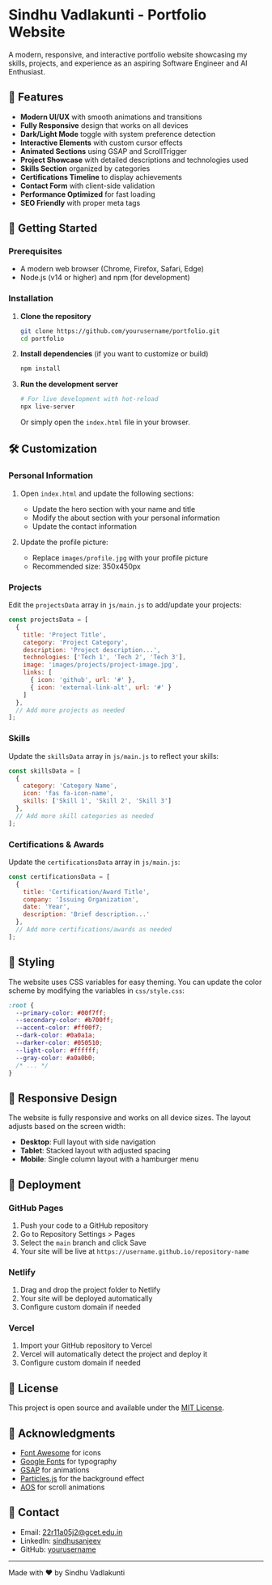 # Sindhu Vadlakunti - Portfolio Website

A modern, responsive, and interactive portfolio website showcasing my skills, projects, and experience as an aspiring Software Engineer and AI Enthusiast.

## 🌟 Features

- **Modern UI/UX** with smooth animations and transitions
- **Fully Responsive** design that works on all devices
- **Dark/Light Mode** toggle with system preference detection
- **Interactive Elements** with custom cursor effects
- **Animated Sections** using GSAP and ScrollTrigger
- **Project Showcase** with detailed descriptions and technologies used
- **Skills Section** organized by categories
- **Certifications Timeline** to display achievements
- **Contact Form** with client-side validation
- **Performance Optimized** for fast loading
- **SEO Friendly** with proper meta tags

## 🚀 Getting Started

### Prerequisites

- A modern web browser (Chrome, Firefox, Safari, Edge)
- Node.js (v14 or higher) and npm (for development)

### Installation

1. **Clone the repository**
   ```bash
   git clone https://github.com/yourusername/portfolio.git
   cd portfolio
   ```

2. **Install dependencies** (if you want to customize or build)
   ```bash
   npm install
   ```

3. **Run the development server**
   ```bash
   # For live development with hot-reload
   npx live-server
   ```
   Or simply open the `index.html` file in your browser.

## 🛠 Customization

### Personal Information

1. Open `index.html` and update the following sections:
   - Update the hero section with your name and title
   - Modify the about section with your personal information
   - Update the contact information

2. Update the profile picture:
   - Replace `images/profile.jpg` with your profile picture
   - Recommended size: 350x450px

### Projects

Edit the `projectsData` array in `js/main.js` to add/update your projects:

```javascript
const projectsData = [
  {
    title: 'Project Title',
    category: 'Project Category',
    description: 'Project description...',
    technologies: ['Tech 1', 'Tech 2', 'Tech 3'],
    image: 'images/projects/project-image.jpg',
    links: [
      { icon: 'github', url: '#' },
      { icon: 'external-link-alt', url: '#' }
    ]
  },
  // Add more projects as needed
];
```

### Skills

Update the `skillsData` array in `js/main.js` to reflect your skills:

```javascript
const skillsData = [
  {
    category: 'Category Name',
    icon: 'fas fa-icon-name',
    skills: ['Skill 1', 'Skill 2', 'Skill 3']
  },
  // Add more skill categories as needed
];
```

### Certifications & Awards

Update the `certificationsData` array in `js/main.js`:

```javascript
const certificationsData = [
  {
    title: 'Certification/Award Title',
    company: 'Issuing Organization',
    date: 'Year',
    description: 'Brief description...'
  },
  // Add more certifications/awards as needed
];
```

## 🎨 Styling

The website uses CSS variables for easy theming. You can update the color scheme by modifying the variables in `css/style.css`:

```css
:root {
  --primary-color: #00f7ff;
  --secondary-color: #b700ff;
  --accent-color: #ff00f7;
  --dark-color: #0a0a1a;
  --darker-color: #050510;
  --light-color: #ffffff;
  --gray-color: #a0a0b0;
  /* ... */
}
```

## 📱 Responsive Design

The website is fully responsive and works on all device sizes. The layout adjusts based on the screen width:

- **Desktop**: Full layout with side navigation
- **Tablet**: Stacked layout with adjusted spacing
- **Mobile**: Single column layout with a hamburger menu

## 🚀 Deployment

### GitHub Pages

1. Push your code to a GitHub repository
2. Go to Repository Settings > Pages
3. Select the `main` branch and click Save
4. Your site will be live at `https://username.github.io/repository-name`

### Netlify

1. Drag and drop the project folder to Netlify
2. Your site will be deployed automatically
3. Configure custom domain if needed

### Vercel

1. Import your GitHub repository to Vercel
2. Vercel will automatically detect the project and deploy it
3. Configure custom domain if needed

## 📝 License

This project is open source and available under the [MIT License](LICENSE).

## 🙏 Acknowledgments

- [Font Awesome](https://fontawesome.com/) for icons
- [Google Fonts](https://fonts.google.com/) for typography
- [GSAP](https://greensock.com/gsap/) for animations
- [Particles.js](https://vincentgarreau.com/particles.js/) for the background effect
- [AOS](https://michalsnik.github.io/aos/) for scroll animations

## 📧 Contact

- Email: 22r11a05j2@gcet.edu.in
- LinkedIn: [sindhusanjeev](https://www.linkedin.com/in/sindhusanjeev)
- GitHub: [yourusername](https://github.com/yourusername)

---

Made with ❤️ by Sindhu Vadlakunti

